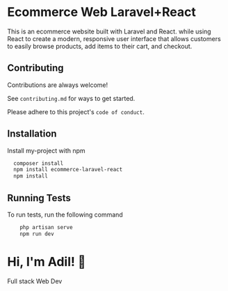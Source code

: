 
# Ecommerce Web Laravel+React

This is an ecommerce website built with Laravel and React.
while using React to create a modern, responsive user interface that allows customers to easily browse products, add items to their cart, and checkout.


## Contributing

Contributions are always welcome!

See `contributing.md` for ways to get started.

Please adhere to this project's `code of conduct`.


## Installation

Install my-project with npm

```bash
  composer install
  npm install ecommerce-laravel-react
  npm install

```
    
## Running Tests

To run tests, run the following command

```bash
    php artisan serve
    npm run dev
```


# Hi, I'm Adil! 👋

Full stack Web Dev